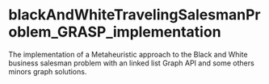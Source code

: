 # blackAndWhiteTravelingSalesmanProblem_GRASP_implementation
The implementation of a Metaheuristic approach to the Black and White business salesman problem with an linked list Graph API and some others minors graph solutions.
